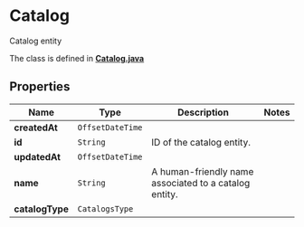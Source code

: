 

# Catalog

Catalog entity

The class is defined in **[Catalog.java](../../src/main/java/org/openapitools/model/Catalog.java)**

## Properties

Name | Type | Description | Notes
------------ | ------------- | ------------- | -------------
**createdAt** | `OffsetDateTime` |  | 
**id** | `String` | ID of the catalog entity. | 
**updatedAt** | `OffsetDateTime` |  | 
**name** | `String` | A human-friendly name associated to a catalog entity. | 
**catalogType** | `CatalogsType` |  | 







